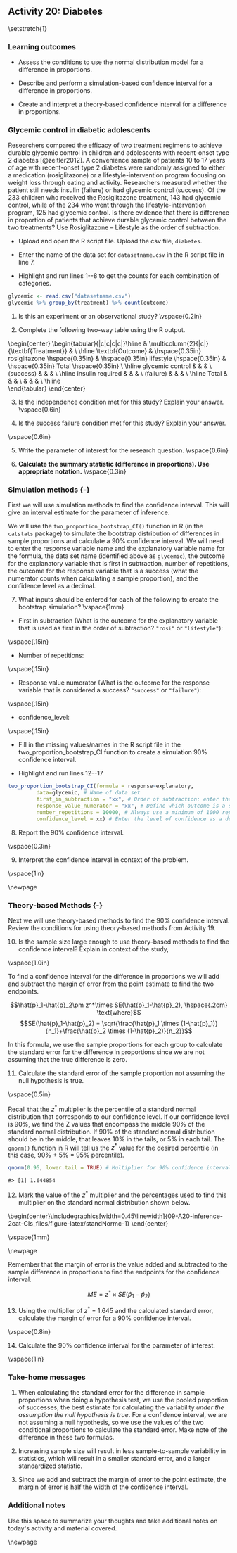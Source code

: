 ## Activity 20:  Diabetes

\setstretch{1}

### Learning outcomes

* Assess the conditions to use the normal distribution model for a difference in proportions.

* Describe and perform a simulation-based confidence interval for a difference in proportions.

* Create and interpret a theory-based confidence interval for a difference in proportions.

### Glycemic control in diabetic adolescents

Researchers compared the efficacy of two treatment regimens to achieve durable glycemic control in children and adolescents with recent-onset type 2 diabetes [@zeitler2012].  A convenience sample of patients 10 to 17 years of age with recent-onset type 2 diabetes were randomly assigned to either a medication (rosiglitazone) or a lifestyle-intervention program focusing on weight loss through eating and activity.  Researchers measured whether the patient still needs insulin (failure) or had glycemic control (success).  Of the 233 children who received the Rosiglitazone treatment, 143 had glycemic control, while of the 234 who went through the lifestyle-intervention program, 125 had glycemic control. Is there evidence that there is difference in proportion of patients that achieve durable glycemic control between the two treatments?  Use Rosiglitazone – Lifestyle as the order of subtraction.

* Upload and open the R script file. Upload the csv file, `diabetes`. 

* Enter the name of the data set for `datasetname.csv` in the R script file in line 7. 

* Highlight and run lines 1--8 to get the counts for each combination of categories.


``` r
glycemic <- read.csv("datasetname.csv")
glycemic %>% group_by(treatment) %>% count(outcome)
```

1. Is this an experiment or an observational study?
\vspace{0.2in}

2. Complete the following two-way table using the R output.

\begin{center}
\begin{tabular}{|c|c|c|c|}\hline
 & \multicolumn{2}{|c|}{\textbf{Treatment}} & \\ \hline
\textbf{Outcome} & \hspace{0.35in} rosiglitazone \hspace{0.35in} & \hspace{0.35in} lifestyle \hspace{0.35in} & \hspace{0.35in} Total \hspace{0.35in} \\ \hline
 glycemic control & & & \\ 
 (success) & & & \\ \hline
 insulin required & & & \\ 
 (failure) & & & \\ \hline
 Total & & &  \\ 
 & & & \\ \hline  
\end{tabular}
\end{center}

3. Is the independence condition met for this study? Explain your answer.
\vspace{0.6in}

4. Is the success failure condition met for this study?  Explain your answer.

\vspace{0.6in}

5. Write the parameter of interest for the research question.
\vspace{0.6in}

6. **Calculate the summary statistic (difference in proportions).  Use appropriate notation.**
\vspace{0.3in}

### Simulation methods {-}

First we will use simulation methods to find the confidence interval.  This will give an interval estimate for the parameter of inference.

We will use the `two_proportion_bootstrap_CI()` function in R (in the `catstats` package) to simulate the bootstrap distribution of differences in sample proportions and calculate a 90\% confidence interval. We will need to enter the response variable name and the explanatory variable name for the formula, the data set name (identified above as `glycemic`), the outcome for the explanatory variable that is first in subtraction, number of repetitions, the outcome for the response variable that is a success (what the numerator counts when calculating a sample proportion), and the confidence level as a decimal.

7.  What inputs should be entered for each of the following to create the bootstrap simulation?
\vspace{1mm}

* First in subtraction (What is the outcome for the explanatory variable that is used as first in the order of subtraction? `"rosi"` or `"lifestyle"`):

\vspace{.15in}
* Number of repetitions:

\vspace{.15in}
* Response value numerator (What is the outcome for the response variable that is considered a success? `"success"` or `"failure"`):

\vspace{.15in}
* confidence_level:

\vspace{.15in}

* Fill in the missing values/names in the R script file in the two_proportion_bootstrap_CI function to create a simulation 90\% confidence interval.  

* Highlight and run lines 12--17


``` r
two_proportion_bootstrap_CI(formula = response~explanatory, 
         data=glycemic, # Name of data set
         first_in_subtraction = "xx", # Order of subtraction: enter the name of Group 1
         response_value_numerator = "xx", # Define which outcome is a success 
         number_repetitions = 10000, # Always use a minimum of 1000 repetitions
         confidence_level = xx) # Enter the level of confidence as a decimal
```

8.  Report the 90\% confidence interval.

\vspace{0.3in}

9.  Interpret the confidence interval in context of the problem.

\vspace{1in}

\newpage

### Theory-based Methods {-}

Next we will use theory-based methods to find the 90\% confidence interval.  Review the conditions for using theory-based methods from Activity 19.

10.  Is the sample size large enough to use theory-based methods to find the confidence interval?  Explain in context of the study,

\vspace{1.0in}


To find a confidence interval for the difference in proportions we will add and subtract the margin of error from the point estimate to find the two endpoints.

 $$\hat{p}_1-\hat{p}_2\pm z^*\times SE(\hat{p}_1-\hat{p}_2), \hspace{.2cm} \text{where}$$
 $$SE(\hat{p}_1-\hat{p}_2) = \sqrt{\frac{\hat{p}_1 \times  (1-\hat{p}_1)}{n_1}+\frac{\hat{p}_2 \times  (1-\hat{p}_2)}{n_2}}$$
 
In this formula, we use the sample proportions for each group to calculate the standard error for the difference in proportions since we are not assuming that the true difference is zero.

11. Calculate the standard error of the sample proportion not assuming the null hypothesis is true.

\vspace{0.5in}

Recall that the $z^*$ multiplier is the percentile of a standard normal distribution that corresponds to our confidence level. If our confidence level is 90\%, we find the Z values that encompass the middle 90\% of the standard normal distribution. If 90\% of the standard normal distribution should be in the middle, that leaves 10\% in the tails, or 5\% in each tail.  The `qnorm()` function in R will tell us the $z^*$ value for the desired percentile (in this case, 90\% + 5\% = 95\% percentile). 


``` r
qnorm(0.95, lower.tail = TRUE) # Multiplier for 90% confidence interval
```

```
#> [1] 1.644854
```

12. Mark the value of the $z^*$ multiplier and the percentages used to find this multiplier on the standard normal distribution shown below.  


\begin{center}\includegraphics[width=0.45\linewidth]{09-A20-inference-2cat-CIs_files/figure-latex/standNormc-1} \end{center}

\vspace{1mm}

\newpage

Remember that the margin of error is the value added and subtracted to the sample difference in proportions to find the endpoints for the confidence interval.

$$ME = z^*\times SE(\hat{p}_1 - \hat{p}_2)$$

13. Using the multiplier of $z^*$ = 1.645 and the calculated standard error, calculate the margin of error for a 90\% confidence interval.

\vspace{0.8in}

14. Calculate the 90\% confidence interval for the parameter of interest. 

\vspace{1in}

### Take-home messages

1. When calculating the standard error for the difference in sample proportions when doing a hypothesis test, we use the pooled proportion of successes, the best estimate for calculating the variability *under the assumption the null hypothesis is true*.  For a confidence interval, we are not assuming a null hypothesis, so we use the values of the two conditional proportions to calculate the standard error.  Make note of the difference in these two formulas. 

2.  Increasing sample size will result in less sample-to-sample variability in statistics, which will result in a smaller standard error, and a larger standardized statistic.  

3.  Since we add and subtract the margin of error to the point estimate, the margin of error is half the width of the confidence interval.  

### Additional notes

Use this space to summarize your thoughts and take additional notes on today's activity and material covered.

\newpage
